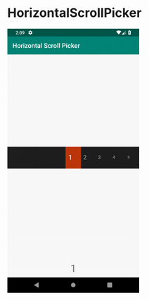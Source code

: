 # HorizontalScrollPicker
<img src="https://github.com/eddykwang/HorizontalScrollPicker/blob/master/screenshot/screenshot_gif.gif" data-canonical-src="https://github.com/eddykwang/HorizontalScrollPicker/blob/master/screenshot/screenshot_gif.gif" width="300" height="600" />
